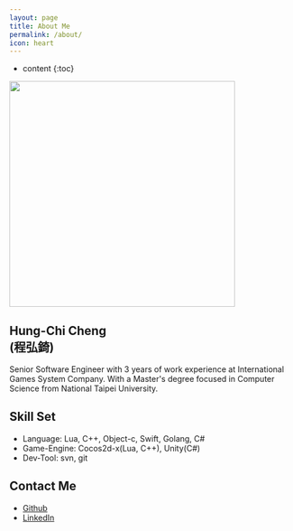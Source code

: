 ```yaml
---
layout: page
title: About Me
permalink: /about/
icon: heart
---
```


* content
{:toc}

<img src="https://scontent.ftpe1-2.fna.fbcdn.net/v/t1.0-9/156321_690679490947805_1177048306_n.jpg?oh=dbb9dbc8b0823c2d5a309401bcf011e2&oe=597784C6" alt=""  border="0" itemprop="image" class="img-circle" width="400">

## Hung-Chi Cheng<br>(程弘錡)

Senior Software Engineer with 3 years of work experience at International Games System Company. With a Master's degree focused in Computer Science from National Taipei University. 

## Skill Set
* Language: Lua, C++, Object-c, Swift, Golang, C#
* Game-Engine: Cocos2d-x(Lua, C++), Unity(C#)
* Dev-Tool: svn, git

## Contact Me
* [Github](https://github.com/hungchicheng/)
* [LinkedIn](https://www.linkedin.com/in/hungchicheng/)
